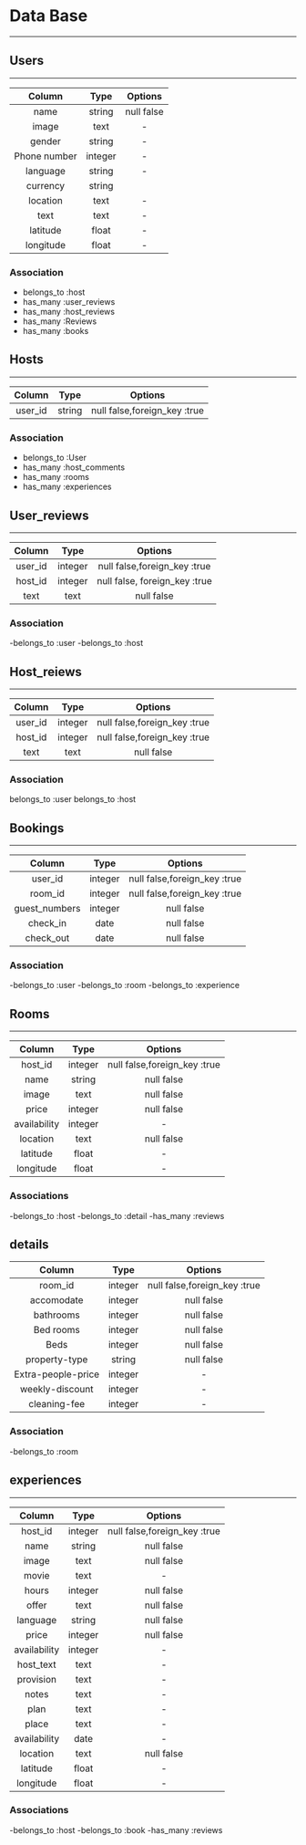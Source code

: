 # Data Base

---
## Users
---
|Column  | Type  |Options|
|:----:  |:----: |:-----:|
|name    |string |null false|
|image   |text |-|
|gender|string|-|
|Phone number|integer|-|
|language|string|-|
|currency|string||
|location|text|-|
|text|text|-|
|latitude |float |-|
|longitude|float|-|

### Association
 - belongs_to :host
 - has_many :user_reviews
 - has_many :host_reviews
 - has_many :Reviews
 - has_many :books
 
## Hosts
 ---
|Column  | Type  |Options|
|:----:  |:----: |:-----:|
|user_id  |string |null false,foreign_key :true|

### Association
- belongs_to :User
- has_many :host_comments
- has_many :rooms
- has_many :experiences

## User_reviews
---
|Column  | Type  |Options|
|:----:  |:----: |:-----:|
|user_id  |integer |null false,foreign_key :true|
|host_id  |integer |null false, foreign_key :true|
|text     |text    |null false|


### Association
-belongs_to :user
-belongs_to :host

## Host_reiews
---
|Column  | Type  |Options|
|:----:  |:----: |:-----:|
|user_id |integer |null false,foreign_key :true|
|host_id |integer |null false,foreign_key :true|
|text    |text    |null false|

### Association
belongs_to :user
belongs_to :host

## Bookings
---
|Column  | Type  |Options|
|:----:  |:----: |:-----:|
|user_id |integer |null false,foreign_key :true|
|room_id |integer |null false,foreign_key :true|
|guest_numbers|integer|null false|
|check_in|date    |null false|
|check_out|date   |null false|

### Association
-belongs_to :user
-belongs_to :room
-belongs_to :experience


## Rooms
---
|Column  | Type  |Options|
|:----:  |:----: |:-----:|
|host_id |integer |null false,foreign_key :true|
|name|string|null false|
|image|text|null false|
|price|integer|null false|
|availability|integer|-|
|location|text|null false|
|latitude |float |-|
|longitude|float|-|

### Associations
-belongs_to :host
-belongs_to :detail
-has_many :reviews

## details
|Column  | Type  |Options|
|:----:  |:----: |:-----:|
|room_id |integer |null false,foreign_key :true|
|accomodate|integer|null false|
|bathrooms|integer|null false|
|Bed rooms|integer|null false|
|Beds     |integer|null false|
|property-type|string|null false|
|Extra-people-price|integer|-|
|weekly-discount|integer|-|
|cleaning-fee|integer|-|

### Association
-belongs_to :room


## experiences
---
|Column  | Type  |Options|
|:----:  |:----: |:-----:|
|host_id |integer |null false,foreign_key :true|
|name|string|null false|
|image|text|null false|
|movie|text|-|
|hours|integer|null false|
|offer|text|null false|
|language|string|null false|
|price|integer|null false|
|availability|integer|-|
|host_text|text|-|
|provision|text|-|
|notes|text|-|
|plan|text|-|
|place|text|-|
|availability|date|-|
|location|text|null false|
|latitude |float |-|
|longitude|float|-|

### Associations
-belongs_to :host
-belongs_to :book
-has_many :reviews
